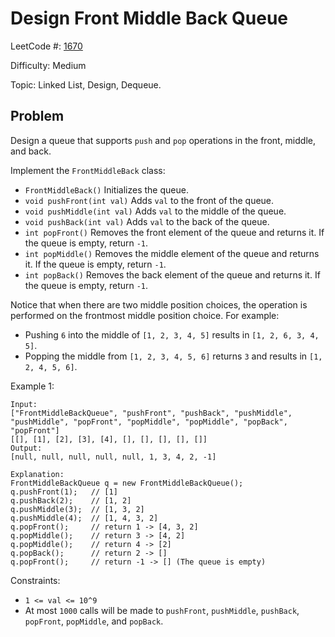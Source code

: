 # Design Front Middle Back Queue

LeetCode #: [1670](https://leetcode.com/problems/design-front-middle-back-queue/)

Difficulty: Medium

Topic: Linked List, Design, Dequeue.

## Problem

Design a queue that supports `push` and `pop` operations in the front, middle, and back.

Implement the `FrontMiddleBack` class:

- `FrontMiddleBack()` Initializes the queue.
- `void pushFront(int val)` Adds `val` to the front of the queue.
- `void pushMiddle(int val)` Adds `val` to the middle of the queue.
- `void pushBack(int val)` Adds `val` to the back of the queue.
- `int popFront()` Removes the front element of the queue and returns it. If the queue is empty, return `-1`.
- `int popMiddle()` Removes the middle element of the queue and returns it. If the queue is empty, return `-1`.
- `int popBack()` Removes the back element of the queue and returns it. If the queue is empty, return `-1`.

Notice that when there are two middle position choices, the operation is performed on the frontmost middle position choice. For example:

- Pushing `6` into the middle of `[1, 2, 3, 4, 5]` results in `[1, 2, 6, 3, 4, 5]`.
- Popping the middle from `[1, 2, 3, 4, 5, 6]` returns `3` and results in `[1, 2, 4, 5, 6]`.

Example 1:

```text
Input:
["FrontMiddleBackQueue", "pushFront", "pushBack", "pushMiddle", "pushMiddle", "popFront", "popMiddle", "popMiddle", "popBack", "popFront"]
[[], [1], [2], [3], [4], [], [], [], [], []]
Output:
[null, null, null, null, null, 1, 3, 4, 2, -1]

Explanation:
FrontMiddleBackQueue q = new FrontMiddleBackQueue();
q.pushFront(1);   // [1]
q.pushBack(2);    // [1, 2]
q.pushMiddle(3);  // [1, 3, 2]
q.pushMiddle(4);  // [1, 4, 3, 2]
q.popFront();     // return 1 -> [4, 3, 2]
q.popMiddle();    // return 3 -> [4, 2]
q.popMiddle();    // return 4 -> [2]
q.popBack();      // return 2 -> []
q.popFront();     // return -1 -> [] (The queue is empty)
```

Constraints:

- `1 <= val <= 10^9`
- At most `1000` calls will be made to `pushFront`, `pushMiddle`, `pushBack`, `popFront`, `popMiddle`, and `popBack`.
